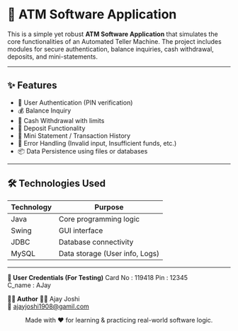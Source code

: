 # 🏦 ATM Software Application

This is a simple yet robust **ATM Software Application** that simulates the core functionalities of an Automated Teller Machine. The project includes modules for secure authentication, balance inquiries, cash withdrawal, deposits, and mini-statements.

---

## ✨ Features

- 🔐 User Authentication (PIN verification)
- 💰 Balance Inquiry
- 💸 Cash Withdrawal with limits
- 🧾 Deposit Functionality
- 📄 Mini Statement / Transaction History
- 🧮 Error Handling (Invalid input, Insufficient funds, etc.)
- 📦 Data Persistence using files or databases

---

## 🛠️ Technologies Used

| Technology  | Purpose                         |
|-------------|---------------------------------|
| Java        | Core programming logic          |
| Swing       | GUI interface                   |
| JDBC        | Database connectivity           |
| MySQL       | Data storage (User info, Logs)  |

---

**👤 User Credentials (For Testing)**
Card No : 119418
Pin : 12345  
C_name : AJay  


**🙋‍♂️ Author**
👨‍💻 Ajay Joshi    
📧 ajayjoshi1908@gamil.com


<p align="center">Made with ❤️ for learning & practicing real-world software logic.</p> 
